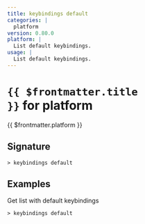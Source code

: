 ```yaml
---
title: keybindings default
categories: |
  platform
version: 0.80.0
platform: |
  List default keybindings.
usage: |
  List default keybindings.
---
```


# <code>{{ $frontmatter.title }}</code> for platform

<div class='command-title'>{{ $frontmatter.platform }}</div>

## Signature

```> keybindings default ```

## Examples

Get list with default keybindings
```shell
> keybindings default

```
